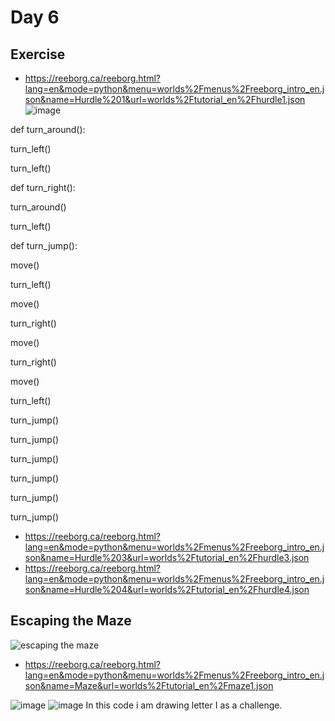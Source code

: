 # Day 6

## Exercise

- https://reeborg.ca/reeborg.html?lang=en&mode=python&menu=worlds%2Fmenus%2Freeborg_intro_en.json&name=Hurdle%201&url=worlds%2Ftutorial_en%2Fhurdle1.json
![image](https://user-images.githubusercontent.com/91926955/185407211-7487f2fb-10dd-4e72-9e95-ce6e66ca75d5.png)

def turn_around():

turn_left()

turn_left()

def turn_right():

turn_around()

turn_left()
    
def turn_jump():

move()

turn_left()

move()

turn_right()

move()

turn_right()

move()

turn_left()
    
turn_jump()

turn_jump()

turn_jump()

turn_jump()

turn_jump()

turn_jump()


    


- https://reeborg.ca/reeborg.html?lang=en&mode=python&menu=worlds%2Fmenus%2Freeborg_intro_en.json&name=Hurdle%203&url=worlds%2Ftutorial_en%2Fhurdle3.json
- https://reeborg.ca/reeborg.html?lang=en&mode=python&menu=worlds%2Fmenus%2Freeborg_intro_en.json&name=Hurdle%204&url=worlds%2Ftutorial_en%2Fhurdle4.json

## Escaping the Maze

![escaping the maze](escaping_the_maze.gif)

- https://reeborg.ca/reeborg.html?lang=en&mode=python&menu=worlds%2Fmenus%2Freeborg_intro_en.json&name=Maze&url=worlds%2Ftutorial_en%2Fmaze1.json


![image](https://user-images.githubusercontent.com/91926955/185399135-0474bb1f-af1d-4a43-b9dd-dfcba828678b.png)
![image](https://user-images.githubusercontent.com/91926955/185399227-d436778d-a909-4b7e-8764-24507e440bca.png)
In this code i am drawing letter I as a challenge.



